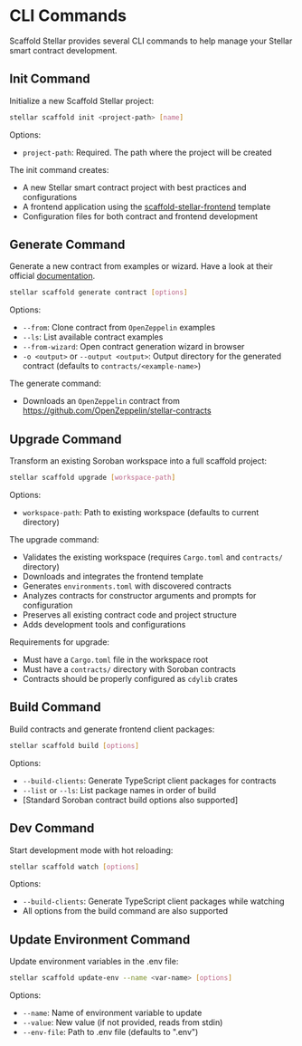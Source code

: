 # CLI Commands

Scaffold Stellar provides several CLI commands to help manage your Stellar smart contract development.

## Init Command

Initialize a new Scaffold Stellar project:

```bash
stellar scaffold init <project-path> [name]
```

Options:

- `project-path`: Required. The path where the project will be created

The init command creates:

- A new Stellar smart contract project with best practices and configurations
- A frontend application using the [scaffold-stellar-frontend](https://github.com/theahaco/scaffold-stellar-frontend) template
- Configuration files for both contract and frontend development

## Generate Command

Generate a new contract from examples or wizard. Have a look at their official [documentation](https://docs.openzeppelin.com/stellar-contracts).

```bash
stellar scaffold generate contract [options]
```

Options:

- `--from`: Clone contract from `OpenZeppelin` examples
- `--ls`: List available contract examples
- `--from-wizard`: Open contract generation wizard in browser
- `-o <output>` or `--output <output>`: Output directory for the generated contract (defaults to `contracts/<example-name>`)

The generate command:

- Downloads an `OpenZeppelin` contract from https://github.com/OpenZeppelin/stellar-contracts

## Upgrade Command

Transform an existing Soroban workspace into a full scaffold project:

```bash
stellar scaffold upgrade [workspace-path]
```

Options:

- `workspace-path`: Path to existing workspace (defaults to current directory)

The upgrade command:

- Validates the existing workspace (requires `Cargo.toml` and `contracts/` directory)
- Downloads and integrates the frontend template
- Generates `environments.toml` with discovered contracts
- Analyzes contracts for constructor arguments and prompts for configuration
- Preserves all existing contract code and project structure
- Adds development tools and configurations

Requirements for upgrade:

- Must have a `Cargo.toml` file in the workspace root
- Must have a `contracts/` directory with Soroban contracts
- Contracts should be properly configured as `cdylib` crates

## Build Command

Build contracts and generate frontend client packages:

```bash
stellar scaffold build [options]
```

Options:

- `--build-clients`: Generate TypeScript client packages for contracts
- `--list` or `--ls`: List package names in order of build
- [Standard Soroban contract build options also supported]

## Dev Command

Start development mode with hot reloading:

```bash
stellar scaffold watch [options]
```

Options:

- `--build-clients`: Generate TypeScript client packages while watching
- All options from the build command are also supported

## Update Environment Command

Update environment variables in the .env file:

```bash
stellar scaffold update-env --name <var-name> [options]
```

Options:

- `--name`: Name of environment variable to update
- `--value`: New value (if not provided, reads from stdin)
- `--env-file`: Path to .env file (defaults to ".env")
